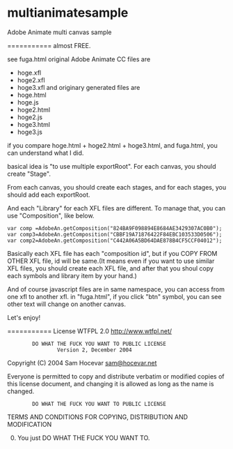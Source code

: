 # multianimatesample
Adobe Animate multi canvas sample


===========
almost FREE. 



see fuga.html
original Adobe Animate CC files are
- hoge.xfl
- hoge2.xfl
- hoge3.xfl
and originary generated files are
- hoge.html
- hoge.js
- hoge2.html
- hoge2.js
- hoge3.html
- hoge3.js

if you compare 
hoge.html + hoge2.html + hoge3.html, and fuga.html, you can understand what I did.

basical idea is "to use multiple exportRoot".
For each canvas, you should create "Stage".

From each canvas, you should create each stages, and for each stages, you should add each exportRoot.

And each "Library" for each XFL files are different. To manage that, you can use "Composition", like below.

	var comp =AdobeAn.getComposition("824BA9F098894E8684AE3429307AC0B0");
	var comp3=AdobeAn.getComposition("CBBF19A71876422F84EBC103533D0506");
	var comp2=AdobeAn.getComposition("C442A06A5BD64DAE878B4CF5CCF04012");

Basically each XFL file has each "composition id", but if you COPY FROM OTHER XFL file, id will be same.(It means even if you want to use similar XFL files, you should create each XFL file, and after that you shoul copy each symbols and library item by your hand.)

And of course javascript files are in same namespace, you can access from one xfl to another xfl.
in "fuga.html", if you click "btn" symbol, you can see other text will change on another canvas.




Let's enjoy!



===========
License
    WTFPL 2.0 http://www.wtfpl.net/

            DO WHAT THE FUCK YOU WANT TO PUBLIC LICENSE
                    Version 2, December 2004

 Copyright (C) 2004 Sam Hocevar <sam@hocevar.net>

 Everyone is permitted to copy and distribute verbatim or modified
 copies of this license document, and changing it is allowed as long
 as the name is changed.

            DO WHAT THE FUCK YOU WANT TO PUBLIC LICENSE
   TERMS AND CONDITIONS FOR COPYING, DISTRIBUTION AND MODIFICATION

  0. You just DO WHAT THE FUCK YOU WANT TO.
